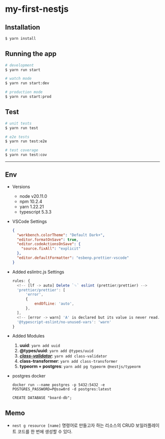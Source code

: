 # my-first-nestjs

## Installation

```bash
$ yarn install
```

## Running the app

```bash
# development
$ yarn run start

# watch mode
$ yarn run start:dev

# production mode
$ yarn run start:prod
```

## Test

```bash
# unit tests
$ yarn run test

# e2e tests
$ yarn run test:e2e

# test coverage
$ yarn run test:cov
```

---

## Env

- Versions

  - node v20.11.0
  - npm 10.2.4
  - yarn 1.22.21
  - typescript 5.3.3

- VSCode Settings

  ```json
  {
    "workbench.colorTheme": "Default Dark+",
    "editor.formatOnSave": true,
    "editor.codeActionsOnSave": {
      "source.fixAll": "explicit"
    },
    "editor.defaultFormatter": "esbenp.prettier-vscode"
  }
  ```

- Added eslintrc.js Settings

  ```js
  rules: {
  	<!-- [lf -> auto] Delete `␍` eslint (prettier/prettier) -->
  	'prettier/prettier': [
  		'error',
  		{
  			endOfLine: 'auto',
  		},
  	],
  	<!-- [error -> warn] 'A' is declared but its value is never read. ts(6133) -->
  	'@typescript-eslint/no-unused-vars': 'warn'
  }
  ```

- Added Modules

  1. **uuid**: `yarn add uuid`
  1. **@types/uuid**: `yarn add @types/uuid`
  1. **[_class-validator_](https://github.com/typestack/class-validator?tab=readme-ov-file#validation-decorators)**: `yarn add class-validator`
  1. **class-transformer**: `yarn add class-transformer`
  1. **typeorm + postgres**: `yarn add pg typeorm @nestjs/typeorm`

- postgres docker

  ```shell
  docker run --name postgres -p 5432:5432 -e POSTGRES_PASSWORD=P@ssw0rd -d postgres:latest
  ```

  ```posgres
  CREATE DATABASE "board-db";
  ```

## Memo

- `nest g resource [name]` 명령어로 만들고자 하는 리소스의 CRUD 보일러플레이트 코드를 한 번에 생성할 수 있다.
